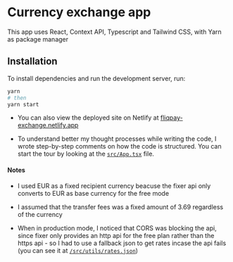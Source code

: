 # Currency exchange app

This app uses React, Context API, Typescript and Tailwind CSS, with Yarn as package manager

## Installation

To install dependencies and run the development server, run:

```bash
yarn
# then
yarn start
```

- You can also view the deployed site on Netlify at [fliqpay-exchange.netlify.app](https://fliqpay-exchange.netlify.app)

- To understand better my thought processes while writing the code, I wrote step-by-step comments on how the code is structured. You can start the tour by looking at the [`src/App.tsx`](https://github.com/adedaniel/fliqpay-exhange-app/blob/master/src/App.tsx) file.

#### Notes

- I used EUR as a fixed recipient currency beacuse the fixer api only converts to EUR as base currency for the free mode

- I assumed that the transfer fees was a fixed amount of 3.69 regardless of the currency

- When in production mode, I noticed that CORS was blocking the api, since fixer only provides an http api for the free plan rather than the https api - so I had to use a fallback json to get rates incase the api fails (you can see it at [`/src/utils/rates.json`](https://github.com/adedaniel/fliqpay-exhange-app/blob/master/src/utils/rates.json))
